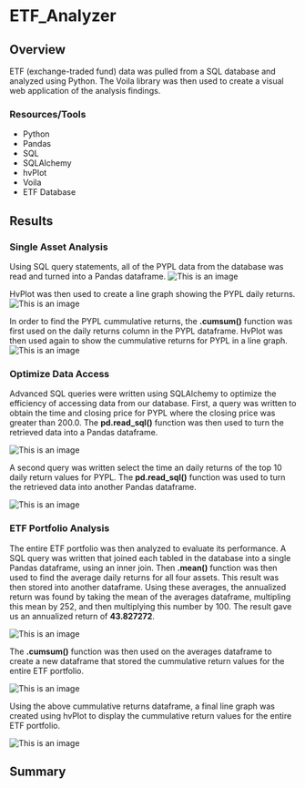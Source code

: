 # ETF_Analyzer
## Overview
ETF (exchange-traded fund) data was pulled from a SQL database and analyzed using Python. The Voila library was then used to create a visual web application of the analysis findings. 

### Resources/Tools
- Python
- Pandas
- SQL
- SQLAlchemy
- hvPlot
- Voila
- ETF Database

## Results
### Single Asset Analysis
Using SQL query statements, all of the PYPL data from the database was read and turned into a Pandas dataframe.
![This is an image](https://github.com/dsilvaggio/ETF_Analyzer/blob/main/Resources/Screen%20Shot%202022-08-10%20at%209.00.29%20AM.png)

HvPlot was then used to create a line graph showing the PYPL daily returns. 
![This is an image](https://github.com/dsilvaggio/ETF_Analyzer/blob/main/Resources/Screen%20Shot%202022-08-10%20at%209.00.54%20AM.png)

In order to find the PYPL cummulative returns, the **.cumsum()** function was first used on the daily returns column in the PYPL dataframe. HvPlot was then used again to show the cummulative returns for PYPL in a line graph. 
![This is an image](https://github.com/dsilvaggio/ETF_Analyzer/blob/main/Resources/Screen%20Shot%202022-08-10%20at%209.01.01%20AM.png)


### Optimize Data Access
Advanced SQL queries were written using SQLAlchemy to optimize the efficiency of accessing data from our database. First, a query was written to obtain the time and closing price for PYPL where the closing price was greater than 200.0. The **pd.read_sql()** function was then used to turn the retrieved data into a Pandas dataframe.

![This is an image](https://github.com/dsilvaggio/ETF_Analyzer/blob/main/Resources/Screen%20Shot%202022-08-10%20at%209.06.53%20AM.png)

A second query was written select the time an daily returns of the top 10 daily return values for PYPL. The **pd.read_sql()** function was used to turn the retrieved data into another Pandas dataframe.

![This is an image](https://github.com/dsilvaggio/ETF_Analyzer/blob/main/Resources/Screen%20Shot%202022-08-10%20at%209.07.01%20AM.png)

### ETF Portfolio Analysis
The entire ETF portfolio was then analyzed to evaluate its performance. A SQL query was written that joined each tabled in the database into a single Pandas dataframe, using an inner join. Then **.mean()** function was then used to find the average daily returns for all four assets. This result was then stored into another dataframe. Using these averages, the annualized return was found by taking the mean of the averages dataframe, multipling this mean by 252, and then multiplying this number by 100. The result gave us an annualized return of **43.827272**.

![This is an image](https://github.com/dsilvaggio/ETF_Analyzer/blob/main/Resources/Screen%20Shot%202022-08-10%20at%209.31.29%20AM.png)

The **.cumsum()** function was then used on the averages dataframe to create a new dataframe that stored the cummulative return values for the entire ETF portfolio.

![This is an image](https://github.com/dsilvaggio/ETF_Analyzer/blob/main/Resources/Screen%20Shot%202022-08-10%20at%209.27.39%20AM.png)

Using the above cummulative returns dataframe, a final line graph was created using hvPlot to display the cummulative return values for the entire ETF portfolio.

![This is an image](https://github.com/dsilvaggio/ETF_Analyzer/blob/main/Resources/Screen%20Shot%202022-08-10%20at%209.27.49%20AM.png)

## Summary
